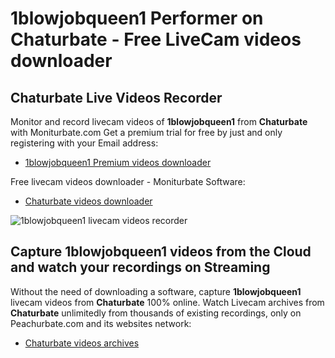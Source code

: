 # 1blowjobqueen1 Performer on Chaturbate - Free LiveCam videos downloader

## Chaturbate Live Videos Recorder

Monitor and record livecam videos of **1blowjobqueen1** from **Chaturbate** with Moniturbate.com
Get a premium trial for free by just and only registering with your Email address:
* [1blowjobqueen1 Premium videos downloader](https://moniturbate.com/request-demo-licence-key.html)

Free livecam videos downloader - Moniturbate Software:
* [Chaturbate videos downloader](https://moniturbate.com/moniturbate-download-software.html)

![1blowjobqueen1 livecam videos recorder](https://peachurnet.com/templates/moniturbate-software.png)


## Capture 1blowjobqueen1 videos from the Cloud and watch your recordings on Streaming

Without the need of downloading a software, capture **1blowjobqueen1** livecam videos from **Chaturbate** 100% online.
Watch Livecam archives from **Chaturbate** unlimitedly from thousands of existing recordings, only on Peachurbate.com and its websites network:
* [Chaturbate videos archives](https://peachurnet.com/)